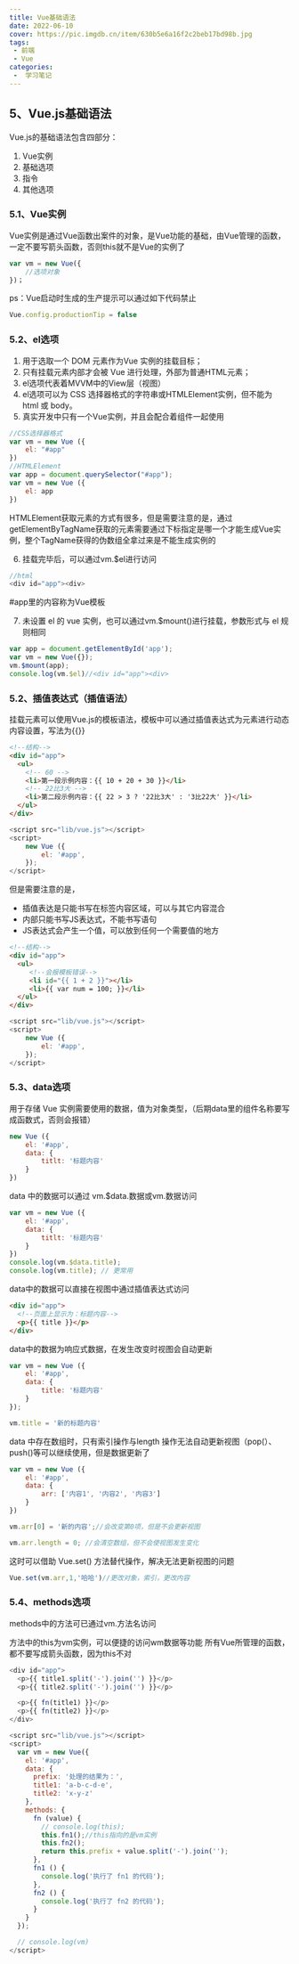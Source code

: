 ```yaml
---
title: Vue基础语法
date: 2022-06-10
cover: https://pic.imgdb.cn/item/630b5e6a16f2c2beb17bd98b.jpg
tags:
 - 前端
 - Vue
categories:
 -  学习笔记
---
```



## 5、Vue.js基础语法

Vue.js的基础语法包含四部分：

1. Vue实例
2. 基础选项
3. 指令
4. 其他选项

### 5.1、Vue实例

Vue实例是通过Vue函数出案件的对象，是Vue功能的基础，由Vue管理的函数，一定不要写箭头函数，否则this就不是Vue的实例了

```javascript
var vm = new Vue({
    //选项对象
})；
```

ps：Vue启动时生成的生产提示可以通过如下代码禁止

```javascript
Vue.config.productionTip = false
```

### 5.2、el选项

1.  用于选取一个 DOM 元素作为Vue 实例的挂载目标； 
2.  只有挂载元素内部才会被 Vue 进行处理，外部为普通HTML元素； 
3.  el选项代表着MVVM中的View层（视图） 
4.  el选项可以为 CSS 选择器格式的字符串或HTMLElement实例，但不能为 html 或 body。 
5.  真实开发中只有一个Vue实例，并且会配合着组件一起使用 

```javascript
//CSS选择器格式
var vm = new Vue ({
    el: "#app"
})
//HTMLElement
var app = document.querySelector("#app");
var vm = new Vue ({
    el: app
})
```

HTMLElement获取元素的方式有很多，但是需要注意的是，通过getElementByTagName获取的元素需要通过下标指定是哪一个才能生成Vue实例，整个TagName获得的伪数组全拿过来是不能生成实例的 

6.  挂载完毕后，可以通过vm.$el进行访问 

```javascript
//html
<div id="app"><div>
```

#app里的内容称为Vue模板  

7.  未设置 el 的 vue 实例，也可以通过vm.$mount()进行挂载，参数形式与 el 规则相同 

```javascript
var app = document.getElementById('app');
var vm = new Vue({});
vm.$mount(app);
console.log(vm.$el)//<div id="app"><div>
```


### 5.2、插值表达式（插值语法）

挂载元素可以使用Vue.js的模板语法，模板中可以通过插值表达式为元素进行动态内容设置，写法为{{}}

```html
<!--结构-->
<div id="app">
  <ul>
    <!-- 60 -->
    <li>第一段示例内容：{{ 10 + 20 + 30 }}</li>
	<!-- 22比3大 -->
    <li>第二段示例内容：{{ 22 > 3 ? '22比3大' : '3比22大' }}</li>
  </ul>
</div>
```

```javascript
<script src="lib/vue.js"></script>
<script>
    new Vue ({
    	el: '#app',
	});
</script>
```

但是需要注意的是，

- 插值表达是只能书写在标签内容区域，可以与其它内容混合
- 内部只能书写JS表达式，不能书写语句
- JS表达式会产生一个值，可以放到任何一个需要值的地方

```html
<!--结构-->
<div id="app">
  <ul>
     <!--会报模板错误-->
     <li id="{{ 1 + 2 }}"></li>
     <li>{{ var num = 100; }}</li>
  </ul>
</div>
```

```javascript
<script src="lib/vue.js"></script>
<script>
    new Vue ({
    	el: '#app',
	});
</script>
```

### 5.3、data选项

用于存储 Vue 实例需要使用的数据，值为对象类型，（后期data里的组件名称要写成函数式，否则会报错）

```javascript
new Vue ({
    el: '#app',
    data: {
        titlt: '标题内容'
    }
})
```

data 中的数据可以通过 vm.$data.数据或vm.数据访问

```javascript
var vm = new Vue ({
    el: '#app',
    data: {
        titlt: '标题内容'
    }
})
console.log(vm.$data.title);
console.log(vm.title); // 更常用
```

data中的数据可以直接在视图中通过插值表达式访问

```html
<div id="app">
  <!--页面上显示为：标题内容-->
  <p>{{ title }}</p> 
</div>
```

data中的数据为响应式数据，在发生改变时视图会自动更新

```javascript
var vm = new Vue ({
    el: '#app',
    data: {
        title: '标题内容'
    }
});

vm.title = '新的标题内容'
```

data 中存在数组时，只有索引操作与length 操作无法自动更新视图（pop(）、push()等可以继续使用，但是数据更新了

```javascript
var vm = new Vue ({
    el: '#app',
    data: {
        arr: ['内容1', '内容2', '内容3']
    }
})
```

```javascript
vm.arr[0] = '新的内容';//会改变第0项，但是不会更新视图
```

```javascript
vm.arr.length = 0; //会清空数组，但不会使视图发生变化
```

这时可以借助 Vue.set() 方法替代操作，解决无法更新视图的问题

```javascript
Vue.set(vm.arr,1,'哈哈')//更改对象，索引，更改内容
```

### 5.4、methods选项

methods中的方法可已通过vm.方法名访问

方法中的this为vm实例，可以便捷的访问wm数据等功能
所有Vue所管理的函数，都不要写成箭头函数，因为this不对

```javascript
<div id="app">
  <p>{{ title1.split('-').join('') }}</p>
  <p>{{ title2.split('-').join('') }}</p>

  <p>{{ fn(title1) }}</p>
  <p>{{ fn(title2) }}</p>
</div>

<script src="lib/vue.js"></script>
<script>
  var vm = new Vue({
    el: '#app',
    data: {
      prefix: '处理的结果为：',
      title1: 'a-b-c-d-e',
      title2: 'x-y-z'
    },
    methods: {
      fn (value) {
        // console.log(this);
        this.fn1();//this指向的是vm实例
        this.fn2();
        return this.prefix + value.split('-').join('');
      },
      fn1 () {
        console.log('执行了 fn1 的代码');
      },
      fn2 () {
        console.log('执行了 fn2 的代码');
      }
    }
  });

  // console.log(vm)
</script>
```

